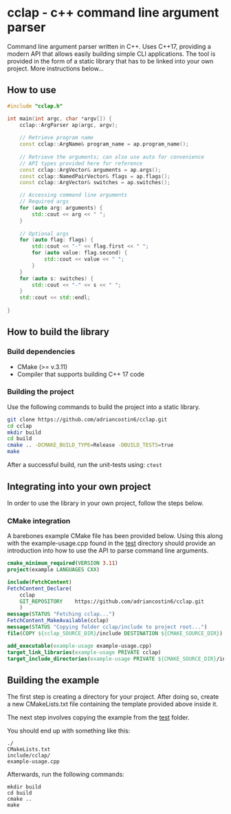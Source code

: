 # cclap - c++ command line argument parser

Command line argument parser written in C++. Uses C++17, providing a modern API
that allows easily building simple CLI applications. The tool is provided in the
form of a static library that has to be linked into your own project. More instructions
below...

## How to use

``` cpp
#include "cclap.h"

int main(int argc, char *argv[]) {
    cclap::ArgParser ap(argc, argv);
    
    // Retrieve program name
    const cclap::ArgName& program_name = ap.program_name(); 
    
    // Retrieve the arguments; can also use auto for convenience
    // API types provided here for reference
    const cclap::ArgVector& arguments = ap.args(); 
    const cclap::NamedPairVector& flags = ap.flags(); 
    const cclap::ArgVector& switches = ap.switches();

    // Accessing command line arguments
    // Required args
    for (auto arg: arguments) {
        std::cout << arg << " ";
    }
    
    // Optional args
    for (auto flag: flags) {
        std::cout << "-" << flag.first << " ";
        for (auto value: flag.second) {
            std::cout << value << " ";
        }
    }
    for (auto s: switches) {
        std::cout << "-" << s << " ";
    } 
    std::cout << std::endl;
    
}
```

## How to build the library

### Build dependencies

- CMake (>= v.3.11)
- Compiler that supports building C++ 17 code

### Building the project

Use the following commands to build the project into a static library.

``` bash
git clone https://github.com/adriancostin6/cclap.git
cd cclap
mkdir build 
cd build
cmake .. -DCMAKE_BUILD_TYPE=Release -DBUILD_TESTS=true
make
```

After a successful build, run the unit-tests using: `ctest`

## Integrating into your own project

In order to use the library in your own project, follow the steps below.

### CMake integration

A barebones example CMake file has been provided below. Using this along with
the example-usage.cpp found in the [test](test) directory should provide an introduction
into how to use the API to parse command line arguments.

``` cmake
cmake_minimum_required(VERSION 3.11)
project(example LANGUAGES CXX)

include(FetchContent)
FetchContent_Declare(
    cclap
    GIT_REPOSITORY    https://github.com/adriancostin6/cclap.git
    )
message(STATUS "Fetching cclap...")
FetchContent_MakeAvailable(cclap)
message(STATUS "Copying folder cclap/include to project root...")
file(COPY ${cclap_SOURCE_DIR}/include DESTINATION ${CMAKE_SOURCE_DIR})

add_executable(example-usage example-usage.cpp)
target_link_libraries(example-usage PRIVATE cclap) 
target_include_directories(example-usage PRIVATE ${CMAKE_SOURCE_DIR}/include)
```

## Building the example

The first step is creating a directory for your project. After doing so, create
a new CMakeLists.txt file containing the template provided above inside it.

The next step involves copying the example from the [test](test) folder.

You should end up with something like this:

```
./
CMakeLists.txt
include/cclap/
example-usage.cpp
```

Afterwards, run the following commands:

```
mkdir build
cd build
cmake ..
make
```

